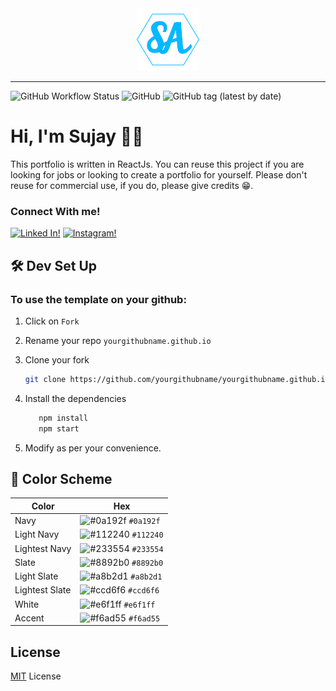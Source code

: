 <div align="center">
  <img alt="Logo" src="https://raw.githubusercontent.com/sujayalaspure/sujayalaspure.github.io/master/public/favicon/android-chrome-384x384.png" width="100" />
</div>

---

![GitHub Workflow Status](https://img.shields.io/github/actions/workflow/status/sujayalaspure/sujayalaspure.github.io/gh-pages.yml)
![GitHub](https://img.shields.io/github/license/sujayalaspure/sujayalaspure.github.io)
![GitHub tag (latest by date)](https://img.shields.io/github/v/tag/sujayalaspure/sujayalaspure.github.io)

# Hi, I'm Sujay 👨‍💻

This portfolio is written in ReactJs. You can reuse this project if you are looking for jobs or looking to create a portfolio for yourself. Please don't reuse for commercial use, if you do, please give credits 😁.

### Connect With me!

[![Linked In!](https://img.shields.io/badge/Linked%20In-%20-9cf?style=plastic&logo=linkedin)](https://in.linkedin.com/in/sujayalaspure)
[![Instagram!](https://img.shields.io/badge/Instagram-%20-orange?style=plastic&logo=instagram)](https://www.instagram.com/sujayalaspure)

## 🛠 Dev Set Up

### To use the template on your github:

1. Click on `Fork`
2. Rename your repo `yourgithubname.github.io`
3. Clone your fork

   ```sh
   git clone https://github.com/yourgithubname/yourgithubname.github.io.git
   ```

4. Install the dependencies
   ```sh
      npm install
      npm start
   ```
5. Modify as per your convenience.

## 🎨 Color Scheme

| Color          | Hex                                                                |
| -------------- | ------------------------------------------------------------------ |
| Navy           | ![#0a192f](https://via.placeholder.com/10/0a192f?text=+) `#0a192f` |
| Light Navy     | ![#112240](https://via.placeholder.com/10/0a192f?text=+) `#112240` |
| Lightest Navy  | ![#233554](https://via.placeholder.com/10/303C55?text=+) `#233554` |
| Slate          | ![#8892b0](https://via.placeholder.com/10/8892b0?text=+) `#8892b0` |
| Light Slate    | ![#a8b2d1](https://via.placeholder.com/10/a8b2d1?text=+) `#a8b2d1` |
| Lightest Slate | ![#ccd6f6](https://via.placeholder.com/10/ccd6f6?text=+) `#ccd6f6` |
| White          | ![#e6f1ff](https://via.placeholder.com/10/e6f1ff?text=+) `#e6f1ff` |
| Accent         | ![#f6ad55](https://via.placeholder.com/10/f6ad55?text=+) `#f6ad55` |

[github]: https://github.com/sujayalaspure
[website]: https://sujayalaspure.github.io

## License

[MIT](https://github.com/sujayalaspure/sujayalaspure.github.io/blob/master/LICENSE) License
